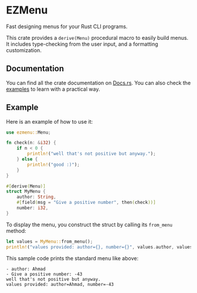 # EZMenu

Fast designing menus for your Rust CLI programs.

This crate provides a `derive(Menu)` procedural macro to easily build menus.
It includes type-checking from the user input, and a formatting customization.

## Documentation

You can find all the crate documentation on [Docs.rs](https://docs.rs/ezmenu).
You can also check the [examples](examples) to learn with a practical way.

## Example

Here is an example of how to use it:
```rust
use ezmenu::Menu;

fn check(n: &i32) {
    if n < 0 {
        println!("well that's not positive but anyway.");
    } else {
        println!("good :)");
    }
}

#[derive(Menu)]
struct MyMenu {
    author: String,
    #[field(msg = "Give a positive number", then(check))]
    number: i32,
}
```

To display the menu, you construct the struct by calling its `from_menu` method:
```rust
let values = MyMenu::from_menu();
println!("values provided: author={}, number={}", values.author, values.number);
```

This sample code prints the standard menu like above:
```
- author: Ahmad
- Give a positive number: -43
well that's not positive but anyway.
values provided: author=Ahmad, number=-43
```